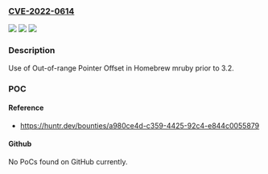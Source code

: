 ### [CVE-2022-0614](https://cve.mitre.org/cgi-bin/cvename.cgi?name=CVE-2022-0614)
![](https://img.shields.io/static/v1?label=Product&message=mruby%2Fmruby&color=blue)
![](https://img.shields.io/static/v1?label=Version&message=n%2Fa&color=blue)
![](https://img.shields.io/static/v1?label=Vulnerability&message=CWE-823%20Use%20of%20Out-of-range%20Pointer%20Offset&color=brighgreen)

### Description

Use of Out-of-range Pointer Offset in Homebrew mruby prior to 3.2.

### POC

#### Reference
- https://huntr.dev/bounties/a980ce4d-c359-4425-92c4-e844c0055879

#### Github
No PoCs found on GitHub currently.

